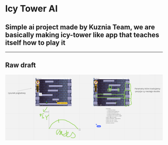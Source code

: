 Icy Tower AI
============

Simple ai project made by Kuznia Team, we are basically making icy-tower like app that teaches itself how to play it
--------------------------------------------------------------------------------------------------------------------

* * *

Raw draft
---------

![](markdown_assets/image.png)
